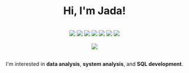 <div align="center">
<h1>Hi, I'm Jada!</h1>

</br>

<img src="https://img.shields.io/badge/python-3670A0?style=for-the-badge&logo=python&logoColor=ffdd54">
<!-- <img src="https://img.shields.io/badge/html5-%23E34F26.svg?style=for-the-badge&logo=html5&logoColor=white"> -->
<!-- <img src="https://img.shields.io/badge/css3-%231572B6.svg?style=for-the-badge&logo=css3&logoColor=white"> -->
<!-- <img src="https://img.shields.io/badge/django-%23092E20.svg?style=for-the-badge&logo=django&logoColor=white"> -->
<img src="https://img.shields.io/badge/PLSQL-F80000?style=for-the-badge&logo=oracle&logoColor=black">
<img src="https://img.shields.io/badge/mysql-%2300f.svg?style=for-the-badge&logo=mysql&logoColor=white">
<img src="https://img.shields.io/badge/Oracle-F80000?style=for-the-badge&logo=oracle&logoColor=white">
<img src="https://img.shields.io/badge/Microsoft%20SQL%20Server-CC2927?style=for-the-badge&logo=microsoft%20sql%20server&logoColor=white">
<img src="https://img.shields.io/badge/Tableau-0176D3?style=for-the-badge&logo=tableau=fff">
<img src="https://img.shields.io/badge/Excel-168363?style=for-the-badge&logo=excel=fff">

</br>
</br>

<img src="https://github-readme-stats.vercel.app/api?username=megaultraok&hide_title=true&show_icons=true&hide=issues,contribs&disable_animations=true">

</br>
</br>

<p>I'm interested in <strong>data analysis</strong>, <strong>system analysis</strong>, and <strong>SQL development</strong>.</p>
</div>
